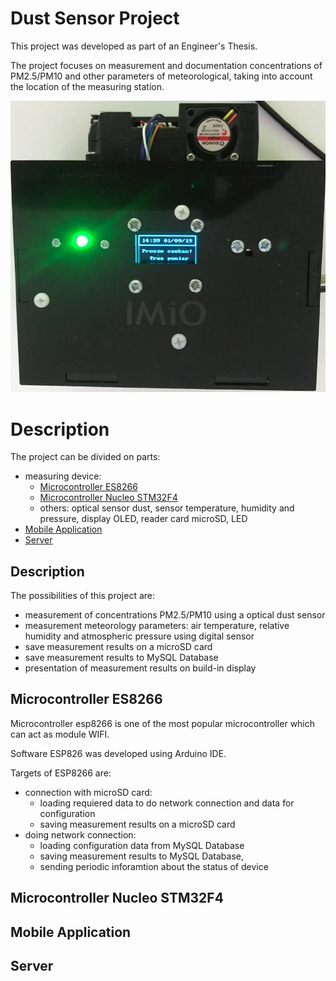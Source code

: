# Dust Sensor Project
This project was developed as part of an Engineer's Thesis.

The project focuses on measurement and documentation concentrations of PM2.5/PM10 and other parameters of meteorological, taking into account the location of the measuring station.  

<kbd>![Alt text](images/device.png)</kbd>

# Description 
The project can be divided on parts:
* measuring device:
  - [Microcontroller ES8266](#microcontroller-ESP8266)
  - [Microcontroller Nucleo STM32F4](#microcontroller-nucleo-stm32f4)
  - others: optical sensor dust, sensor temperature, humidity and pressure, display OLED, reader card microSD, LED
* [Mobile Application](#mobile-application)
* [Server](#server)

## Description
The possibilities of this project are:
- measurement of concentrations PM2.5/PM10 using a optical dust sensor
- measurement meteorology parameters: air temperature, relative humidity and atmospheric pressure using digital sensor
- save measurement results on a microSD card
- save measurement results to MySQL Database
- presentation of measurement results on build-in display


## Microcontroller ES8266
Microcontroller esp8266 is one of the most popular microcontroller which can act as module WIFI. 

Software ESP826 was developed using Arduino IDE.

Targets of ESP8266 are:
- connection with microSD card:
  * loading requiered data to do network connection and data for configuration
  * saving measurement results on a microSD card
- doing network connection:
  * loading configuration data from MySQL Database
  * saving measurement results to MySQL Database,
  * sending periodic inforamtion about the status of device
## Microcontroller Nucleo STM32F4
## Mobile Application
## Server
